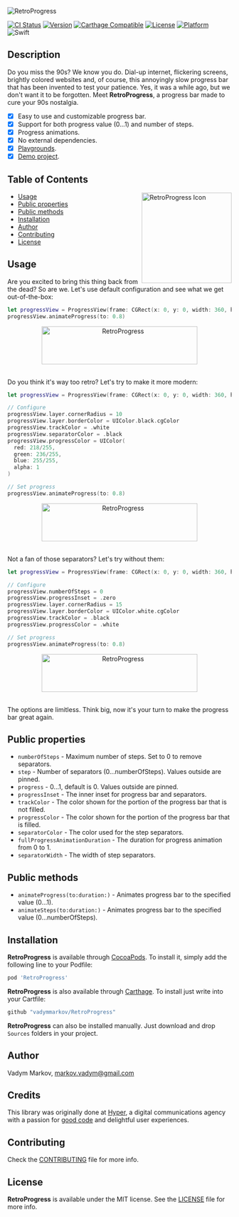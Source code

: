 ![RetroProgress](https://github.com/vadymmarkov/RetroProgress/blob/master/Images/cover.png)

[![CI Status](https://img.shields.io/circleci/project/github/vadymmarkov/RetroProgress.svg)](https://circleci.com/gh/vadymmarkov/RetroProgress)
[![Version](https://img.shields.io/cocoapods/v/RetroProgress.svg?style=flat)](http://cocoadocs.org/docsets/RetroProgress)
[![Carthage Compatible](https://img.shields.io/badge/Carthage-compatible-4BC51D.svg?style=flat)](https://github.com/Carthage/Carthage)
[![License](https://img.shields.io/cocoapods/l/RetroProgress.svg?style=flat)](http://cocoadocs.org/docsets/RetroProgress)
[![Platform](https://img.shields.io/cocoapods/p/RetroProgress.svg?style=flat)](http://cocoadocs.org/docsets/RetroProgress)
![Swift](https://img.shields.io/badge/%20in-swift%204.0-orange.svg)

## Description

Do you miss the 90s? We know you do. Dial-up internet, flickering screens,
brightly colored websites and, of course, this annoyingly slow progress bar
that has been invented to test your patience. Yes, it was a while ago, but we
don't want it to be forgotten. Meet **RetroProgress**, a progress bar made to
cure your 90s nostalgia.

- [x] Easy to use and customizable progress bar.
- [x] Support for both progress value (0...1) and number of steps.
- [x] Progress animations.
- [x] No external dependencies.
- [x] [Playgrounds](https://github.com/vadymmarkov/RetroProgress/tree/master/Playgrounds).
- [x] [Demo project](https://github.com/vadymmarkov/RetroProgress/tree/master/Example/RetroProgressDemo).

## Table of Contents

<img src="https://github.com/vadymmarkov/RetroProgress/blob/master/Images/icon.png" width="202" height="203" alt="RetroProgress Icon" align="right" />

* [Usage](#usage)
* [Public properties](#public-properties)
* [Public methods](#public-methods)
* [Installation](#installation)
* [Author](#author)
* [Contributing](#contributing)
* [License](#license)

## Usage

Are you excited to bring this thing back from the dead? So are we. Let's use
default configuration and see what we get out-of-the-box:

```swift
let progressView = ProgressView(frame: CGRect(x: 0, y: 0, width: 360, height: 30))
progressView.animateProgress(to: 0.8)
```

<div align="center">
<img src="https://github.com/vadymmarkov/RetroProgress/blob/master/Images/example1.png" alt="RetroProgress" width="350" height="85" />
</div><br/>

Do you think it's way too retro? Let's try to make it more modern:

```swift
let progressView = ProgressView(frame: CGRect(x: 0, y: 0, width: 360, height: 30))

// Configure
progressView.layer.cornerRadius = 10
progressView.layer.borderColor = UIColor.black.cgColor
progressView.trackColor = .white
progressView.separatorColor = .black
progressView.progressColor = UIColor(
  red: 218/255,
  green: 236/255,
  blue: 255/255,
  alpha: 1
)

// Set progress
progressView.animateProgress(to: 0.8)
```

<div align="center">
<img src="https://github.com/vadymmarkov/RetroProgress/blob/master/Images/example2.png" alt="RetroProgress" width="350" height="85" />
</div><br/>

Not a fan of those separators? Let's try without them:

```swift
let progressView = ProgressView(frame: CGRect(x: 0, y: 0, width: 360, height: 30))

// Configure
progressView.numberOfSteps = 0
progressView.progressInset = .zero
progressView.layer.cornerRadius = 15
progressView.layer.borderColor = UIColor.white.cgColor
progressView.trackColor = .black
progressView.progressColor = .white

// Set progress
progressView.animateProgress(to: 0.8)
```

<div align="center">
<img src="https://github.com/vadymmarkov/RetroProgress/blob/master/Images/example3.png" alt="RetroProgress" width="350" height="85" />
</div><br/>

The options are limitless. Think big, now it's your turn to make the progress
bar great again.

## Public properties

* `numberOfSteps` - Maximum number of steps. Set to 0 to remove separators.
* `step` - Number of separators (0...numberOfSteps). Values outside are pinned.
* `progress` - 0...1, default is 0. Values outside are pinned.
* `progressInset` - The inner inset for progress bar and separators.
* `trackColor` - The color shown for the portion of the progress bar that is not filled.
* `progressColor` - The color shown for the portion of the progress bar that is filled.
* `separatorColor` - The color used for the step separators.
* `fullProgressAnimationDuration` - The duration for progress animation from 0 to 1.
* `separatorWidth` - The width of step separators.

## Public methods

* `animateProgress(to:duration:)` - Animates progress bar to the specified value (0...1).
* `animateSteps(to:duration:)` - Animates progress bar to the specified value (0...numberOfSteps).

## Installation

**RetroProgress** is available through [CocoaPods](http://cocoapods.org). To install
it, simply add the following line to your Podfile:

```ruby
pod 'RetroProgress'
```

**RetroProgress** is also available through [Carthage](https://github.com/Carthage/Carthage).
To install just write into your Cartfile:

```ruby
github "vadymmarkov/RetroProgress"
```

**RetroProgress** can also be installed manually. Just download and drop `Sources` folders in your project.

## Author

Vadym Markov, markov.vadym@gmail.com

## Credits

This library was originally done at [Hyper](http://hyper.no), a digital
communications agency with a passion for [good code](https://github.com/hyperoslo) and delightful user experiences.

## Contributing

Check the [CONTRIBUTING](https://github.com/vadymmarkov/RetroProgress/blob/master/CONTRIBUTING.md) file for more info.

## License

**RetroProgress** is available under the MIT license. See the [LICENSE](https://github.com/vadymmarkov/RetroProgress/blob/master/LICENSE.md) file for more info.
